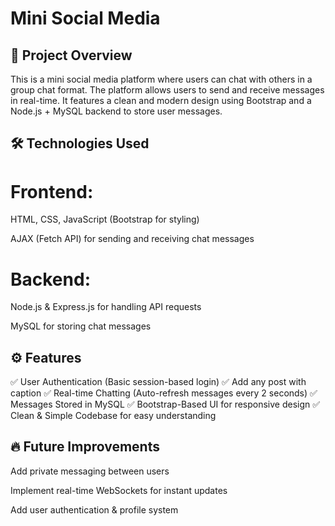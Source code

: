 # Mini Social Media

## 📌 Project Overview

This is a mini social media platform where users can chat with others in a group chat format. The platform allows users to send and receive messages in real-time. It features a clean and modern design using Bootstrap and a Node.js + MySQL backend to store user messages.


## 🛠️ Technologies Used

# Frontend:
HTML, CSS, JavaScript (Bootstrap for styling)

AJAX (Fetch API) for sending and receiving chat messages

# Backend:

Node.js & Express.js for handling API requests

MySQL for storing chat messages

## ⚙️ Features

✅ User Authentication (Basic session-based login)
✅ Add any post with caption
✅ Real-time Chatting (Auto-refresh messages every 2 seconds)
✅ Messages Stored in MySQL
✅ Bootstrap-Based UI for responsive design
✅ Clean & Simple Codebase for easy understanding


## 🔥 Future Improvements

Add private messaging between users

Implement real-time WebSockets for instant updates

Add user authentication & profile system
